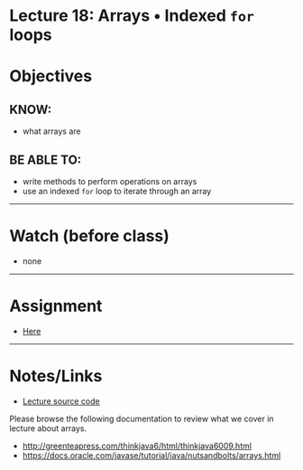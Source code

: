 # Lecture 18: Arrays • Indexed `for` loops

# Objectives

## KNOW:
- what arrays are
  
## BE ABLE TO:
- write methods to perform operations on arrays
- use an indexed `for` loop to iterate through an array


---
# Watch (before class)

- none

---
# Assignment

- [Here](work/hw180.md)


---
# Notes/Links

- [Lecture source code](final/)

Please browse the following documentation to review what we cover in lecture about arrays.

- http://greenteapress.com/thinkjava6/html/thinkjava6009.html
- https://docs.oracle.com/javase/tutorial/java/nutsandbolts/arrays.html

<!--
Common array algorithms:
- https://runestone.academy/runestone/books/published/csawesome/Unit6-Arrays/topic-6-4-array-algorithms.html
-->
